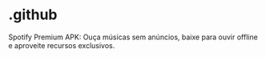 # .github
Spotify Premium APK: Ouça músicas sem anúncios, baixe para ouvir offline e aproveite recursos exclusivos.
